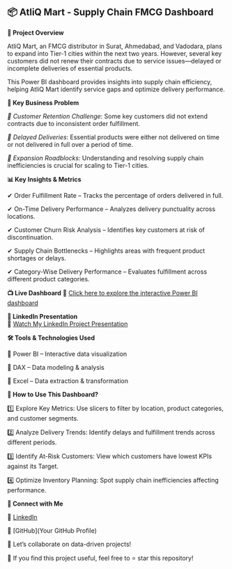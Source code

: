 ## 📦 AtliQ Mart - Supply Chain FMCG Dashboard

**🚀 Project Overview**

AtliQ Mart, an FMCG distributor in Surat, Ahmedabad, and Vadodara, plans to expand into Tier-1 cities within the next two years. However, several key customers did not renew their contracts due to service issues—delayed or incomplete deliveries of essential products.

This Power BI dashboard provides insights into supply chain efficiency, helping AtliQ Mart identify service gaps and optimize delivery performance.

**🎯 Key Business Problem**

*📌 Customer Retention Challenge*: Some key customers did not extend contracts due to inconsistent order fulfillment.

*📌 Delayed Deliveries*: Essential products were either not delivered on time or not delivered in full over a period of time.

*📌 Expansion Roadblocks*: Understanding and resolving supply chain inefficiencies is crucial for scaling to Tier-1 cities.

**📊 Key Insights & Metrics**

✔ Order Fulfillment Rate – Tracks the percentage of orders delivered in full.

✔ On-Time Delivery Performance – Analyzes delivery punctuality across locations.

✔ Customer Churn Risk Analysis – Identifies key customers at risk of discontinuation.

✔ Supply Chain Bottlenecks – Highlights areas with frequent product shortages or delays.

✔ Category-Wise Delivery Performance – Evaluates fulfillment across different product categories.

**📺 Live Dashboard**
🔗 [ Click here to explore the interactive Power BI dashboard](https://lnkd.in/gDQrsi2v)

**🎥 LinkedIn Presentation**  
🔗 [Watch My LinkedIn Project Presentation](https://www.linkedin.com/posts/ganesh-m-92071616a_powerbi-supplychain-dataanalytics-activity-7289660061046489088-fXc_?utm_source=share&utm_medium=member_desktop)  


**🛠️ Tools & Technologies Used**

🔹 Power BI – Interactive data visualization

🔹 DAX – Data modeling & analysis

🔹 Excel – Data extraction & transformation


**🌟 How to Use This Dashboard?**

1️⃣ Explore Key Metrics: Use slicers to filter by location, product categories, and customer segments.

2️⃣ Analyze Delivery Trends: Identify delays and fulfillment trends across different periods.

3️⃣ Identify At-Risk Customers: View which customers have lowest KPIs against its Target.

4️⃣ Optimize Inventory Planning: Spot supply chain inefficiencies affecting performance.


**🤝 Connect with Me**

🔗 [LinkedIn](https://www.linkedin.com/in/ganesh-m-92071616a/)

📩 [GitHub](Your GitHub Profile)

🚀 Let’s collaborate on data-driven projects!

🌟 If you find this project useful, feel free to ⭐ star this repository!
